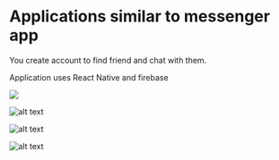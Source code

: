 # Applications similar to messenger app
You create account to find friend and chat with them.

Application uses React Native and firebase

![](messaging.gif)

![alt text](online.png)

![alt text](profile.png)

![alt text](requests.png)
